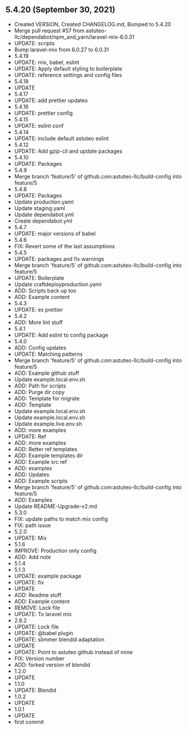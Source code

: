 ## 5.4.20 (September 30, 2021)
- Created VERSION, Created CHANGELOG.md, Bumped to 5.4.20
- Merge pull request #57 from astuteo-llc/dependabot/npm_and_yarn/laravel-mix-6.0.31
- UPDATE: scripts
- Bump laravel-mix from 6.0.27 to 6.0.31
- 5.4.19
- UPDATE: mix, babel, eslint
- UPDATE: Apply default styling to boilerplate
- UPDATE: reference settings and config files
- 5.4.18
- UPDATE
- 5.4.17
- UPDATE: add prettier updates
- 5.4.16
- UPDATE: prettier config
- 5.4.15
- UPDATE: eslint conf
- 5.4.14
- UPDATE: include default astuteo eslint
- 5.4.12
- UPDATE: Add gzip-cli and update packages
- 5.4.10
- UPDATE: Packages
- 5.4.9
- Merge branch 'feature/5' of github.com:astuteo-llc/build-config into feature/5
- 5.4.8
- UPDATE: Packages
- Update production.yaml
- Update staging.yaml
- Update dependabot.yml
- Create dependabot.yml
- 5.4.7
- UPDATE: major versions of babel
- 5.4.6
- FIX: Revert some of the last assumptions
- 5.4.5
- UPDATE: packages and fix warnings
- Merge branch 'feature/5' of github.com:astuteo-llc/build-config into feature/5
- UPDATE: Boilerplate
- Update craftdeployproduction.yaml
- ADD: Scripts back up too
- ADD: Example content
- 5.4.3
- UPDATE: es prettier
- 5.4.2
- ADD: More lint stuff
- 5.4.1
- UPDATE: Add eslint to config package
- 5.4.0
- ADD: Config updates
- UPDATE: Matching patterns
- Merge branch 'feature/5' of github.com:astuteo-llc/build-config into feature/5
- ADD: Example github stuff
- Update example.local.env.sh
- ADD: Path for scripts
- ADD: Purge dir copy
- ADD: Template for migrate
- ADD: Template
- Update example.local.env.sh
- Update example.local.env.sh
- Update example.live.env.sh
- ADD: more examples
- UPDATE: Ref
- ADD: more examples
- ADD: Better ref templates
- ADD: Example templates dir
- ADD: Example src ref
- ADD: examples
- ADD: Updates
- ADD: Example scripts
- Merge branch 'feature/5' of github.com:astuteo-llc/build-config into feature/5
- ADD: Examples
- Update README-Upgrade-v2.md
- 5.3.0
- FIX: update paths to match mix config
- FIX: path issue
- 5.2.0
- UPDATE: Mix
- 5.1.6
- IMPROVE: Production only config
- ADD: Add note
- 5.1.4
- 5.1.3
- UPDATE: example package
- UPDATE: fix
- UPDATE
- ADD: Readme stuff
- ADD: Example content
- REMOVE: Lock file
- UPDATE: To laravel mix
- 2.6.2
- UPDATE: Lock file
- UPDATE: @babel plugin
- UPDATE: slimmer blendid adaptation
- UPDATE
- UPDATE: Point to astuteo github instead of mine
- FIX: Version number
- ADD: forked version of blendid
- 1.2.0
- UPDATE
- 1.1.0
- UPDATE: Blendid
- 1.0.2
- UPDATE
- 1.0.1
- UPDATE
- first commit

